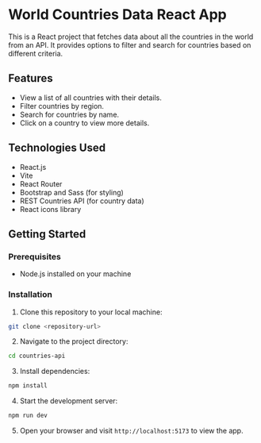 # World Countries Data React App

This is a React project that fetches data about all the countries in the world from an API. It provides options to filter and search for countries based on different criteria.

## Features

- View a list of all countries with their details.
- Filter countries by region.
- Search for countries by name.
- Click on a country to view more details.

## Technologies Used

- React.js
- Vite
- React Router
- Bootstrap and Sass (for styling)
- REST Countries API (for country data)
- React icons library

## Getting Started

### Prerequisites

- Node.js installed on your machine

### Installation

1. Clone this repository to your local machine:
```sh
git clone <repository-url>
```
2. Navigate to the project directory:
```sh
cd countries-api
```
3. Install dependencies:
```sh
npm install
```
4. Start the development server:
```sh
npm run dev
```
5. Open your browser and visit `http://localhost:5173` to view the app.
